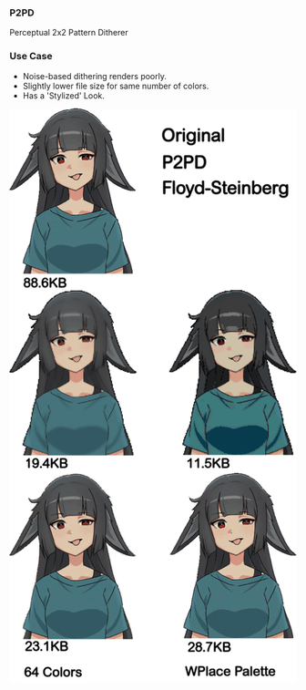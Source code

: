 ### P2PD
Perceptual 2x2 Pattern Ditherer

### Use Case
- Noise-based dithering renders poorly.
- Slightly lower file size for same number of colors.
- Has a 'Stylized' Look.

![1](src/1.png)

